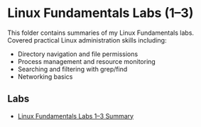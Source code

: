 # Linux Fundamentals Labs (1–3)

This folder contains summaries of my Linux Fundamentals labs.  
Covered practical Linux administration skills including:

- Directory navigation and file permissions  
- Process management and resource monitoring  
- Searching and filtering with grep/find  
- Networking basics  

## Labs
- [Linux Fundamentals Labs 1–3 Summary](./linux%20Fundamentals%201%20to%203%20Labs%20Summary.pdf)
